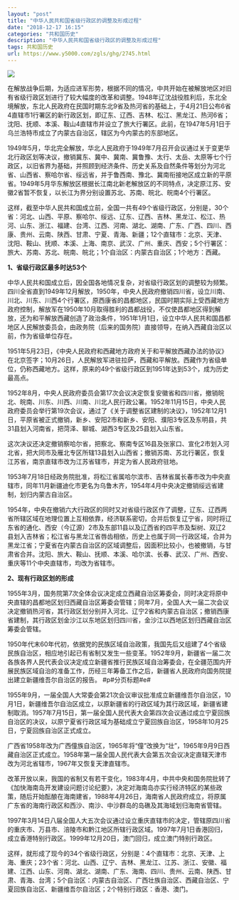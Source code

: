 ```yaml
---
layout: "post"
title: "中华人民共和国省级行政区的调整及形成过程"
date: "2018-12-17 16:15"
categories: "共和国历史"
description: "中华人民共和国省级行政区的调整及形成过程"
tags: 共和国历史
url: https://www.y5000.com/zgls/ghg/2745.html
---
```






![](https://img.y5000.com/uploads/allimg/160610/4-1606102143215X.jpg)

在解放战争后期，为适应进军形势，根据不同的情况，中共开始在被解放地区对旧有省级行政区划进行了较大幅度的改革和调整。1948年辽沈战役胜利后，东北全境解放，东北人民政府在民国时期东北9省及热河省的基础上，于4月21日公布6省4直辖市1行署区的新行政区划，即辽东、辽西、吉林、松江、黑龙江、热河6省；沈阳、抚顺、本溪、鞍山4直辖市并设立了旅大行署区。此前，在1947年5月1日于乌兰浩特市成立了内蒙古自治区，辖区为今内蒙古的东部地区。

1949年5月，华北完全解放，华北人民政府于1949年7月召开会议通过关于变更华北行政区划等决议，撤销冀东、冀中、冀南、冀鲁豫、太行、太岳、太原等七个行政区，以旧省界为基础，并照顾到经济条件、历史关系及自然条件等划分为河北省、山西省、察哈尔省、绥远省，并于鲁西南、豫北、冀南衔接地区成立新的平原省。1949年5月华东解放区根据长江南北新老解放区的不同特点，决定原江苏、安徽2省暂不恢复，以长江为界分别设置苏北、苏南、皖北、皖南4个行署区。

这样，截至中华人民共和国成立前，全国一共有49个省级行政区，分别是，30个省：河北、山西、平原、察哈尔、绥远、辽东、辽西、吉林、黑龙江、松江、热河、山东、浙江、福建、台湾、江西、河南、湖北、湖南、广东、广西、四川、西康、贵州、云南、陕西、甘肃、宁夏、青海、新疆；12个直辖市：北京、天津、沈阳、鞍山、抚顺、本溪、上海、南京、武汉、广州、重庆、西安；5个行署区：旅大、苏南、苏北、皖南、皖北；1个自治区：内蒙古自治区；1个地方：西藏。

**1、省级行政区最多时达53个**

中华人民共和国成立后，因全国各地情况复杂，对省级行政区划的调整较为频繁。四川全省直到1949年12月解放，1950年，中央人民政府撤销四川省，设立川南、川北、川东、川西4个行署区，原西康省的昌都地区，民国时期实际上受西藏地方政府控制，解放军在1950年10月取得胜利的昌都战役，不仅使昌都地区得到解放，还为和平解放西藏创造了政治条件，1951年1月1日，设立中华人民共和国昌都地区人民解放委员会，由政务院（后来的国务院）直接领导，在纳入西藏自治区以前，作为省级单位存在。

1951年5月23日，《中央人民政府和西藏地方政府关于和平解放西藏办法的协议》在北京签字；10月26日，人民解放军进驻拉萨，西藏和平解放。西藏作为省级单位，仍称西藏地方。这样，原来的49个省级行政区到1951年达到53个，成为历史最高点。

1952年8月，中央人民政府委员会第17次会议决定恢复安徽省和四川省，撤销皖北、皖南、川东、川西、川南、川北人民行政公署。1952年11月15日，中央人民政府委员会举行第19次会议，通过了《关于调整省区建制的决议》，1952年12月1日，平原省被正式撤销，新乡、安阳2市和新乡、安阳、濮阳3专区及东明县，共31县划入河南省，把菏泽、聊城、湖西3专区及25县划入山东省。

这次决议还决定撤销察哈尔省，把察北、察南专区16县及张家口、宣化2市划入河北省，把大同市及雁北专区所辖13县划入山西省；撤销苏南、苏北行署区，恢复江苏省，南京直辖市改为江苏省辖市，并定为省人民政府驻地。

1953年7月18日经政务院批准，将松江省属哈尔滨市、吉林省属长春市改为中央直辖市，同年11月新疆迪化市更名为乌鲁木齐，1954年4月中央决定撤销绥远省建制，划归内蒙古自治区。

1954年，中央在撤销六大行政区的同时又对省级行政区作了调整，辽东、辽西两省所辖区域在地理位置上互相依靠，经济联系密切，合并后恢复辽宁省，同时将辽东省的通化、西安（今辽源）2市及东部11县以及辽西省的四平市及梨树、双辽2县划入吉林省；松江省与黑龙江省唇齿相依，历史上也属于同一行政区域，合并为黑龙江省；宁夏省在内蒙古自治区的区域调整后，因面积比较小，也被撤销，与甘肃省合并。沈阳、旅大、鞍山、抚顺、本溪、哈尔滨、长春、武汉、广州、西安、重庆等11个中央直辖市，均改为省辖市。

**2、现有行政区划的形成**

1955年3月，国务院第7次全体会议决定成立西藏自治区筹委会，同时决定将原中央直辖的昌都地区划归西藏自治区筹委会管辖；同年7月，全国人大一届二次会议决定撤销热河省，其行政区划分别并入河北、辽宁2省和内蒙古自治区；撤销西康省建制，其行政区划金沙江以东地区划归四川省，金沙江以西地区划归西藏自治区筹委会管辖。

1950年代末60年代初，依据党的民族区域自治政策，我国先后又组建了4个省级民族自治区，相应地引起已有省制又发生一些变革。1952年9月，新疆省一届二次各族各界人民代表会议决定成立新疆省推行民族区域自治筹委会，在全疆范围内开展民族区域自治的准备工作，历经三年筹备工作之后，新疆省人民政府向国务院提出建立新疆维吾尔自治区的报告。
#p#分页标题#e#

1955年9月，一届全国人大常委会第21次会议审议批准成立新疆维吾尔自治区，10月1日，新疆维吾尔自治区成立，以原新疆省的行政区域为其行政区域，新疆省建制取消。1957年7月15日，第一届全国人民代表大会第四次会议通过成立宁夏回族自治区的决议，以原宁夏省行政区域为基础成立宁夏回族自治区，1958年10月25日，宁夏回族自治区正式成立。

广西省1958年改为广西僮族自治区，1965年将“僮”改换为“壮”，1965年9月9日西藏自治区正式成立。1958年第一届全国人民代表大会第五次会议决定直辖天津市改为河北省辖市，1967年又恢复天津直辖市。

改革开放以来，我国的省制又有若干变化，1983年4月，中共中央和国务院批转了《加快海南岛开发建设问题讨论纪要》，决定对海南岛亦实行经济特区的某些政策，随后开始酝酿在海南建省，1988年4月26日，海南省人民政府成立，将原属广东省的海南行政区和西沙、南沙、中沙群岛的岛礁及其海域划归海南省管辖。

1997年3月14日八届全国人大五次会议通过设立重庆直辖市的决定，管辖原四川省的重庆市、万县市、涪陵市和黔江地区所辖行政区域。1997年7月1日香港回归，成立香港特别行政区。1999年12月20日，澳门回归，成立澳门特别行政区。

这样，就形成了现今的34个省级行政区，分别是：4个直辖市：北京、天津、上海、重庆；23个省：河北、山西、辽宁、吉林、黑龙江、江苏、浙江、安徽、福建、江西、山东、河南、湖北、湖南、广东、海南、四川、贵州、云南、陕西、甘肃、青海、台湾；5个自治区：内蒙古自治区、广西壮族自治区、西藏自治区、宁夏回族自治区、新疆维吾尔自治区；2个特别行政区：香港、澳门。
